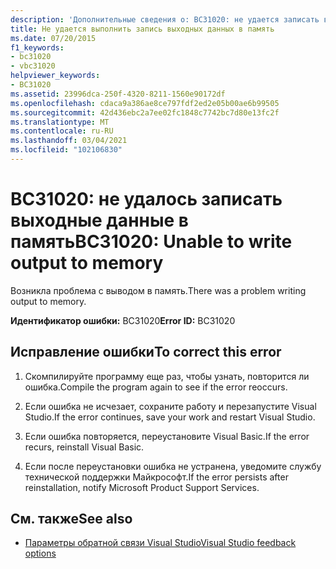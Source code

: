 ```yaml
---
description: 'Дополнительные сведения о: BC31020: не удается записать выходные данные в память'
title: Не удается выполнить запись выходных данных в память
ms.date: 07/20/2015
f1_keywords:
- bc31020
- vbc31020
helpviewer_keywords:
- BC31020
ms.assetid: 23996dca-250f-4320-8211-1560e90172df
ms.openlocfilehash: cdaca9a386ae8ce797fdf2ed2e05b00ae6b99505
ms.sourcegitcommit: 42d436ebc2a7ee02fc1848c7742bc7d80e13fc2f
ms.translationtype: MT
ms.contentlocale: ru-RU
ms.lasthandoff: 03/04/2021
ms.locfileid: "102106830"
---
```

# <a name="bc31020-unable-to-write-output-to-memory"></a><span data-ttu-id="a9413-103">BC31020: не удалось записать выходные данные в память</span><span class="sxs-lookup"><span data-stu-id="a9413-103">BC31020: Unable to write output to memory</span></span>

<span data-ttu-id="a9413-104">Возникла проблема с выводом в память.</span><span class="sxs-lookup"><span data-stu-id="a9413-104">There was a problem writing output to memory.</span></span>

 <span data-ttu-id="a9413-105">**Идентификатор ошибки:** BC31020</span><span class="sxs-lookup"><span data-stu-id="a9413-105">**Error ID:** BC31020</span></span>

## <a name="to-correct-this-error"></a><span data-ttu-id="a9413-106">Исправление ошибки</span><span class="sxs-lookup"><span data-stu-id="a9413-106">To correct this error</span></span>

1. <span data-ttu-id="a9413-107">Скомпилируйте программу еще раз, чтобы узнать, повторится ли ошибка.</span><span class="sxs-lookup"><span data-stu-id="a9413-107">Compile the program again to see if the error reoccurs.</span></span>

2. <span data-ttu-id="a9413-108">Если ошибка не исчезает, сохраните работу и перезапустите Visual Studio.</span><span class="sxs-lookup"><span data-stu-id="a9413-108">If the error continues, save your work and restart Visual Studio.</span></span>

3. <span data-ttu-id="a9413-109">Если ошибка повторяется, переустановите Visual Basic.</span><span class="sxs-lookup"><span data-stu-id="a9413-109">If the error recurs, reinstall Visual Basic.</span></span>

4. <span data-ttu-id="a9413-110">Если после переустановки ошибка не устранена, уведомите службу технической поддержки Майкрософт.</span><span class="sxs-lookup"><span data-stu-id="a9413-110">If the error persists after reinstallation, notify Microsoft Product Support Services.</span></span>

## <a name="see-also"></a><span data-ttu-id="a9413-111">См. также</span><span class="sxs-lookup"><span data-stu-id="a9413-111">See also</span></span>

- [<span data-ttu-id="a9413-112">Параметры обратной связи Visual Studio</span><span class="sxs-lookup"><span data-stu-id="a9413-112">Visual Studio feedback options</span></span>](/visualstudio/ide/feedback-options)
